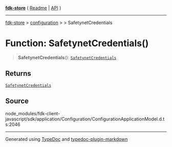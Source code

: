 [**fdk-store**](../../../README.md) ( [Readme](../../../README.md) \| [API](../../../API.md) )

---

[fdk-store](../../../API.md) > [configuration](../../README.md) > [<internal>](../README.md) > SafetynetCredentials

# Function: SafetynetCredentials()

> **SafetynetCredentials**(): [`SafetynetCredentials`](../type-aliases/type-alias.SafetynetCredentials.md)

## Returns

[`SafetynetCredentials`](../type-aliases/type-alias.SafetynetCredentials.md)

## Source

node_modules/fdk-client-javascript/sdk/application/Configuration/ConfigurationApplicationModel.d.ts:2046

---

Generated using [TypeDoc](https://typedoc.org/) and [typedoc-plugin-markdown](https://www.npmjs.com/package/typedoc-plugin-markdown)
